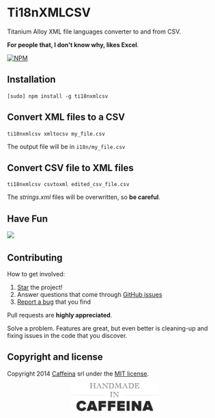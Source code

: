 # Ti18nXMLCSV

Titanium Alloy XML file languages converter to and from CSV.

**For people that, I don't know why, likes Excel**.

[![NPM](https://nodei.co/npm/ti18nxmlcsv.png)](https://npmjs.org/package/ti18nxmlcsv)

## Installation

```
[sudo] npm install -g ti18nxmlcsv
```

## Convert XML files to a CSV

```
ti18nxmlcsv xmltocsv my_file.csv
```

The output file will be in `i18n/my_file.csv`

## Convert CSV file to XML files

```
ti18nxmlcsv csvtoxml edited_csv_file.csv
```

The *strings.xml* files will be overwritten, so **be careful**.

## Have Fun

<img src="http://media.giphy.com/media/V5MIVumLSDrnW/giphy.gif" />

## Contributing

How to get involved:

1. [Star](https://github.com/CaffeinaLab/Ti18nXMLCSV/stargazers) the project!
2. Answer questions that come through [GitHub issues](https://github.com/CaffeinaLab/Ti18nXMLCSV/issues?state=open)
3. [Report a bug](https://github.com/CaffeinaLab/Trimethyl/issues/new) that you find

Pull requests are **highly appreciated**.

Solve a problem. Features are great, but even better is cleaning-up and fixing issues in the code that you discover.

## Copyright and license

Copyright 2014 [Caffeina](http://caffeina.co) srl under the [MIT license](LICENSE.md).

<p align="center"><a href="http://caffeina.co" target="_blank" title="Caffeina - Ideas Never Sleep"><img src="https://github.com/CaffeinaLab/BrandResources/blob/master/caffeina-handmade.png?raw=true" align="center" height="65"></a></p>
